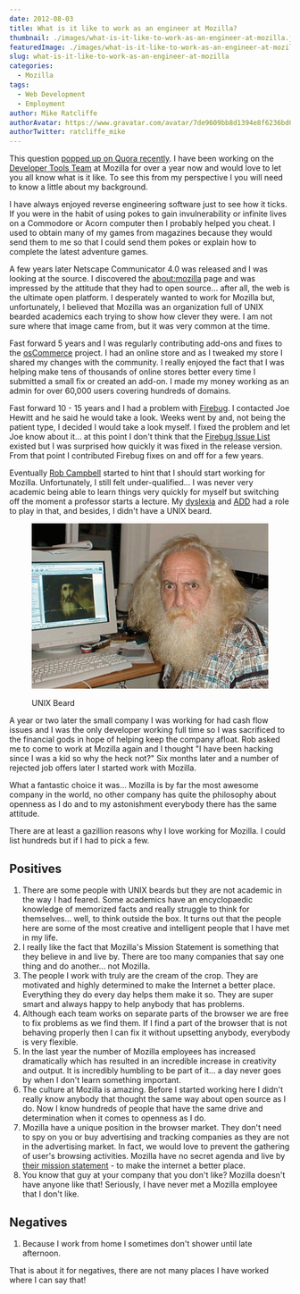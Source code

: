 ```yaml
---
date: 2012-08-03
title: What is it like to work as an engineer at Mozilla?
thumbnail: ./images/what-is-it-like-to-work-as-an-engineer-at-mozilla.jpg
featuredImage: ./images/what-is-it-like-to-work-as-an-engineer-at-mozilla-cover-image.jpg
slug: what-is-it-like-to-work-as-an-engineer-at-mozilla
categories:
  - Mozilla
tags:
  - Web Development
  - Employment
author: Mike Ratcliffe
authorAvatar: https://www.gravatar.com/avatar/7de9609bb8d1394e8f6236bd0fac2d7b.jpg
authorTwitter: ratcliffe_mike
---
```


This question [popped up on Quora recently](https://www.quora.com/Mozilla/What-is-it-like-to-work-as-an-engineer-at-Mozilla). I have been working on the [Developer Tools Team](https://www.mozilla.org/en-US/firefox/technology/#tools) at Mozilla for over a year now and would love to let you all know what is it like. To see this from my perspective I you will need to know a little about my background.

I have always enjoyed reverse engineering software just to see how it ticks. If you were in the habit of using pokes to gain invulnerability or infinite lives on a Commodore or Acorn computer then I probably helped you cheat. I used to obtain many of my games from magazines because they would send them to me so that I could send them pokes or explain how to complete the latest adventure games.

A few years later Netscape Communicator 4.0 was released and I was looking at the source. I discovered the [about:mozilla](https://www.mozilla.org/book/) page and was impressed by the attitude that they had to open source... after all, the web is the ultimate open platform. I desperately wanted to work for Mozilla but, unfortunately, I believed that Mozilla was an organization full of UNIX bearded academics each trying to show how clever they were. I am not sure where that image came from, but it was very common at the time.

Fast forward 5 years and I was regularly contributing add-ons and fixes to the [osCommerce](https://www.oscommerce.com/) project. I had an online store and as I tweaked my store I shared my changes with the community. I really enjoyed the fact that I was helping make tens of thousands of online stores better every time I submitted a small fix or created an add-on. I made my money working as an admin for over 60,000 users covering hundreds of domains.

Fast forward 10 - 15 years and I had a problem with [Firebug](https://getfirebug.com/). I contacted Joe Hewitt and he said he would take a look. Weeks went by and, not being the patient type, I decided I would take a look myself. I fixed the problem and let Joe know about it... at this point I don't think that the [Firebug Issue List](https://code.google.com/p/fbug/issues/list) existed but I was surprised how quickly it was fixed in the release version. From that point I contributed Firebug fixes on and off for a few years.

Eventually [Rob Campbell](https://antennasoft.net/robcee/) started to hint that I should start working for Mozilla. Unfortunately, I still felt under-qualified... I was never very academic being able to learn things very quickly for myself but switching off the moment a professor starts a lecture. My [dyslexia](https://en.wikipedia.org/wiki/Characteristics_of_dyslexia) and [ADD](https://en.wikipedia.org/wiki/Attention_deficit_hyperactivity_disorder) had a role to play in that, and besides, I didn't have a UNIX beard.

<figure>

![UNIX Beard](images/unix-beard.jpg)

  <figcaption>UNIX Beard</figcaption>
</figure>

A year or two later the small company I was working for had cash flow issues and I was the only developer working full time so I was sacrificed to the financial gods in hope of helping keep the company afloat. Rob asked me to come to work at Mozilla again and I thought "I have been hacking since I was a kid so why the heck not?" Six months later and a number of rejected job offers later I started work with Mozilla.

What a fantastic choice it was... Mozilla is by far the most awesome company in the world, no other company has quite the philosophy about openness as I do and to my astonishment everybody there has the same attitude.

There are at least a gazillion reasons why I love working for Mozilla. I could list hundreds but if I had to pick a few.

## Positives

1. There are some people with UNIX beards but they are not academic in the way I had feared. Some academics have an encyclopaedic knowledge of memorized facts and really struggle to think for themselves... well, to think outside the box. It turns out that the people here are some of the most creative and intelligent people that I have met in my life.
2. I really like the fact that Mozilla's Mission Statement is something that they believe in and live by. There are too many companies that say one thing and do another... not Mozilla.
3. The people I work with truly are the cream of the crop. They are motivated and highly determined to make the Internet a better place. Everything they do every day helps them make it so. They are super smart and always happy to help anybody that has problems.
4. Although each team works on separate parts of the browser we are free to fix problems as we find them. If I find a part of the browser that is not behaving properly then I can fix it without upsetting anybody, everybody is very flexible.
5. In the last year the number of Mozilla employees has increased dramatically which has resulted in an incredible increase in creativity and output. It is incredibly humbling to be part of it... a day never goes by when I don't learn something important.
6. The culture at Mozilla is amazing. Before I started working here I didn't really know anybody that thought the same way about open source as I do. Now I know hundreds of people that have the same drive and determination when it comes to openness as I do.
7. Mozilla have a unique position in the browser market. They don't need to spy on you or buy advertising and tracking companies as they are not in the advertising market. In fact, we would love to prevent the gathering of user's browsing activities. Mozilla have no secret agenda and live by [their mission statement](https://www.mozilla.org/about/mission.html) - to make the internet a better place.
8. You know that guy at your company that you don't like? Mozilla doesn't have anyone like that! Seriously, I have never met a Mozilla employee that I don't like.

## Negatives

1. Because I work from home I sometimes don't shower until late afternoon.

That is about it for negatives, there are not many places I have worked where I can say that!
